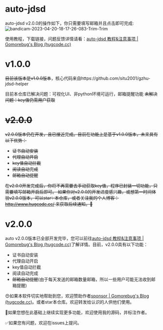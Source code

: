 # auto-jdsd

auto-jdsd v2.0.0的操作如下，你只需要填写邮箱并且点击即可完成:
![bandicam-2023-04-20-18-17-26-083-Trim-Trim](https://user-images.githubusercontent.com/99679238/233825917-025a1a93-8a30-4ed2-b6a5-47711cdd01e0.gif)

使用教程，下载链接，问题反馈详情请看：[auto-jdsd 教程&注意事项 | Gomorebug's Blog (hugcode.cc)](https://www.hugcode.cc/post/j1205dsd.html)

# v1.0.0

~~目前该版本是v1.0.0版本~~，核心代码来自https://github.com/situ2001/gzhu-jdsd-helper

目前本仓库已解决问题：可视化UI、非python环境可运行，邮箱提醒功能
~~未解决问题：key值仍需用户获取~~

# ~~v2.0.0~~

~~v2.0.0版本仍在开发，且已接近完成。目前在功能上是基于v1.0.0版本，未来具有以下优势：~~

+ ~~证书自动安装~~
+ ~~代理自动开启~~
+ ~~key值自动拦截~~
+ ~~阅读自动完成~~
+ ~~邮箱自动提醒~~

~~在v2.0.0开发完成后，你将不再需要去手动获取key值，程序已封装一切功能，只需要填写邮箱开启后即可。
如果你对v2.0.0的开发进度感兴趣，或想第一时间体验v2.0.0版本，可以star✨本仓库，或者关注我的个人博客：http://www.hugcode.cc/ 来获取后续通知。🤩~~



# v2.0.0

auto v2.0.0版本已全部开发完毕，您可以前往[auto-jdsd 教程&注意事项 | Gomorebug's Blog (hugcode.cc)](https://www.hugcode.cc/post/j1205dsd.html)了解详情。目前，v2.0.0具有以下功能：

+ 证书自动安装
+ 代理自动开启
+ key值自动拦截
+ 阅读自动完成
+ ~~邮箱自动提醒~~(由于每天发送的邮箱数量邮箱，所以一些用户可能无法收到邮箱提醒)



😍如果本软件切实地帮助到您，欢迎赞助作者[sponsor | Gomorebug's Blog (hugcode.cc)](https://www.hugcode.cc/sponsor/)。或者star本仓库。欢迎转发给认识的人供他们使用。

🔗如果您想在此基础上继续实现更多功能，欢迎使用我的源码，并标注作者。

✅如果您有问题，欢迎在issues上提问。




